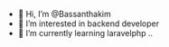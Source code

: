 - 👋 Hi, I’m @Bassanthakim
- 👀 I’m interested in backend developer
- 🌱 I’m currently learning laravelphp
..

<!---
Bassanthakim/Bassanthakim is a ✨ special ✨ repository because its `README.md` (this file) appears on your GitHub profile.
You can click the Preview link to take a look at your changes.
--->
